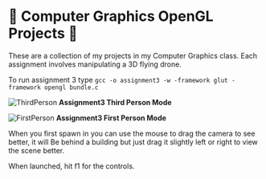 # :rocket: **Computer Graphics OpenGL Projects** :rocket:

These are a collection of my projects in my Computer Graphics class. Each assignment involves manipulating a 3D flying drone. 

To run assignment 3 type `gcc -o assignment3 -w -framework glut -framework opengl bundle.c`

![ThirdPerson](https://i.imgur.com/9JqMjYG.png)
__Assignment3 Third Person Mode__

![FirstPerson](https://i.imgur.com/HkqLO9e.png)
__Assignment3 First Person Mode__

When you first spawn in you can use the mouse to drag the camera to see better, it will
Be behind a building but just drag it slightly left or right to view the scene better.

When launched, hit f1 for the controls.



